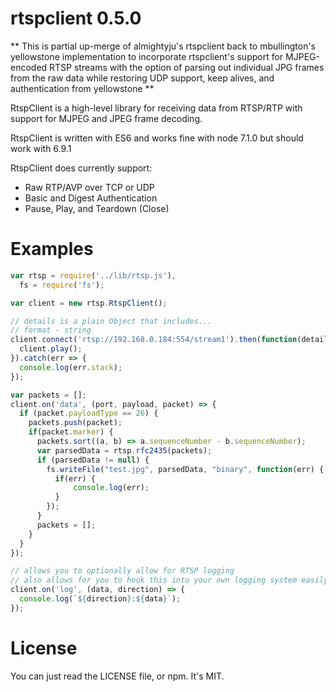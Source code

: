 rtspclient 0.5.0
===

** This is partial up-merge of almightyju's rtspclient back to mbullington's
yellowstone implementation to incorporate rtspclient's support for MJPEG-encoded RTSP 
streams with the option of parsing out individual JPG frames from the raw data while 
restoring UDP support, keep alives, and authentication from yellowstone **

RtspClient is a high-level library for receiving data from RTSP/RTP with support for MJPEG and JPEG frame decoding.

RtspClient is written with ES6 and works fine with node 7.1.0 but should work with 6.9.1

RtspClient does currently support:

- Raw RTP/AVP over TCP or UDP
- Basic and Digest Authentication
- Pause, Play, and Teardown (Close)

Examples
===

```js
var rtsp = require('../lib/rtsp.js'),
  fs = require('fs');

var client = new rtsp.RtspClient();

// details is a plain Object that includes...
// format - string
client.connect('rtsp://192.168.0.184:554/stream1').then(function(details) {
  client.play();
}).catch(err => {
  console.log(err.stack);
});

var packets = [];
client.on('data', (port, payload, packet) => {
  if (packet.payloadType == 26) {
    packets.push(packet);
    if(packet.marker) {
      packets.sort((a, b) => a.sequenceNumber - b.sequenceNumber);
      var parsedData = rtsp.rfc2435(packets);
      if (parsedData != null) {
        fs.writeFile("test.jpg", parsedData, "binary", function(err) {
          if(err) {
              console.log(err);
          }
        });
      }
      packets = [];
    } 
  }
});

// allows you to optionally allow for RTSP logging
// also allows for you to hook this into your own logging system easily
client.on('log', (data, direction) => {
  console.log(`${direction}:${data}`);
});
```

License
===

You can just read the LICENSE file, or npm. It's MIT.

